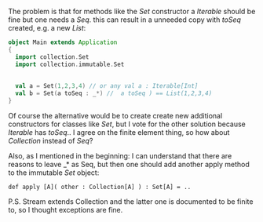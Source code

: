The problem is that for methods like the *Set* constructor a *Iterable* should be fine but one needs a *Seq*. this can result in a unneeded copy with *toSeq* created, e.g. a new *List*:

```scala
object Main extends Application
{
  import collection.Set
  import collection.immutable.Set
  
  
  val a = Set(1,2,3,4) // or any val a : Iterable[Int]
  val b = Set(a toSeq : _*) //  a toSeq ) == List(1,2,3,4)
}
```

Of course the alternative would be to create create new additional constructors for classes like *Set*, but I vote for the other solution because *Iterable* has *toSeq*..
I agree on the finite element thing, so how about _Collection_ instead of _Seq_?

Also, as I mentioned in the beginning: I can understand that there are reasons to leave _* as Seq, but then one should add another apply method to the immutable *Set* object:

`def apply [A]( other : Collection[A] ) : Set[A] = ..`


P.S. Stream extends Collection and the latter one is documented to be finite to, so I thought exceptions are fine.
